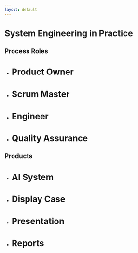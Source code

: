 ```yaml
---
layout: default
---
```


# System Engineering in Practice

## Process Roles
- # Product Owner
- # Scrum Master
- # Engineer
- # Quality Assurance

## Products
- # AI System
- # Display Case
- # Presentation
- # Reports
